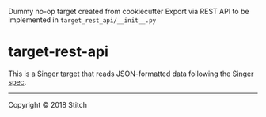 Dummy no-op target created from cookiecutter
Export via REST API to be implemented in `target_rest_api/__init__.py`

# target-rest-api

This is a [Singer](https://singer.io) target that reads JSON-formatted data
following the [Singer spec](https://github.com/singer-io/getting-started/blob/master/SPEC.md).


---

Copyright &copy; 2018 Stitch
